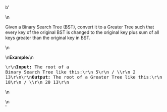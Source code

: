 b'<div class="question-description">\n<p><p>Given a Binary Search Tree (BST), convert it to a Greater Tree such that every key of the original BST is changed to the original key plus sum of all keys greater than the original key in BST.</p>\n<p>\n<b>Example:</b>\n<pre>\r\n<b>Input:</b> The root of a Binary Search Tree like this:\r\n              5\r\n            /   \\\r\n           2     13\r\n\r\n<b>Output:</b> The root of a Greater Tree like this:\r\n             18\r\n            /   \\\r\n          20     13\r\n</pre>\n</p></p>\n</div>'